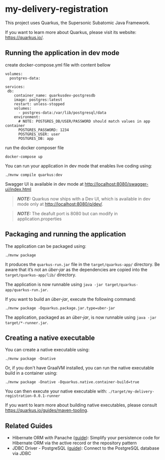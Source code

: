 # my-delivery-registration

This project uses Quarkus, the Supersonic Subatomic Java Framework.

If you want to learn more about Quarkus, please visit its website: <https://quarkus.io/>.

## Running the application in dev mode
create docker-compose.yml file with content bellow

```
volumes:
  postgres-data:

services:
 db:
    container_name: quarkusdev-postgresdb
    image: postgres:latest
    restart: unless-stopped
    volumes:
      - postgres-data:/var/lib/postgresql/data
    environment:
      # NOTE: POSTGRES_DB/USER/PASSWORD should match values in app container
      POSTGRES_PASSWORD: 1234
      POSTGRES_USER: user
      POSTGRES_DB: app

```
run the docker composer file

```shell script
docker-compose up
```

You can run your application in dev mode that enables live coding using:

```shell script
./mvnw compile quarkus:dev
```
Swagger UI is available in dev mode at <http://localhost:8080/swagger-ui/index.html>

> **_NOTE:_**  Quarkus now ships with a Dev UI, which is available in dev mode only at <http://localhost:8080/q/dev/>.

> **_NOTE:_**  The deafult port is 8080 but can modify in application.properties

## Packaging and running the application

The application can be packaged using:

```shell script
./mvnw package
```

It produces the `quarkus-run.jar` file in the `target/quarkus-app/` directory.
Be aware that it’s not an _über-jar_ as the dependencies are copied into the `target/quarkus-app/lib/` directory.

The application is now runnable using `java -jar target/quarkus-app/quarkus-run.jar`.

If you want to build an _über-jar_, execute the following command:

```shell script
./mvnw package -Dquarkus.package.jar.type=uber-jar
```

The application, packaged as an _über-jar_, is now runnable using `java -jar target/*-runner.jar`.

## Creating a native executable

You can create a native executable using:

```shell script
./mvnw package -Dnative
```

Or, if you don't have GraalVM installed, you can run the native executable build in a container using:

```shell script
./mvnw package -Dnative -Dquarkus.native.container-build=true
```

You can then execute your native executable with: `./target/my-delivery-registration-0.0.1-runner`

If you want to learn more about building native executables, please consult <https://quarkus.io/guides/maven-tooling>.

## Related Guides

- Hibernate ORM with Panache ([guide](https://quarkus.io/guides/hibernate-orm-panache)): Simplify your persistence code for Hibernate ORM via the active record or the repository pattern
- JDBC Driver - PostgreSQL ([guide](https://quarkus.io/guides/datasource)): Connect to the PostgreSQL database via JDBC
